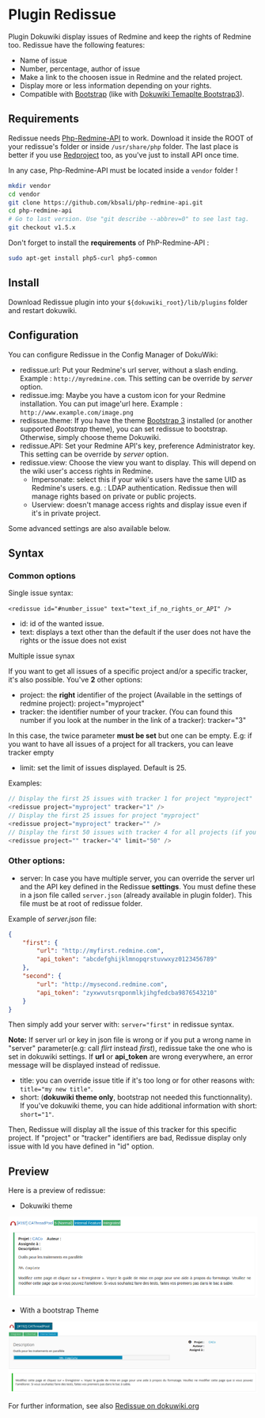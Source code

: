 # Plugin Redissue

Plugin Dokuwiki display issues of Redmine and keep the rights of Redmine too. Redissue have the following features:

* Name of issue
* Number, percentage, author of issue
* Make a link to the choosen issue in Redmine and the related project.
* Display more or less information depending on your rights.
* Compatible with [Bootstrap](http://getbootstrap.com/) (like with [Dokuwiki Temaplte Bootstrap3](https://github.com/LotarProject/dokuwiki-template-bootstrap3/)).

## Requirements

Redissue needs [Php-Redmine-API](https://github.com/kbsali/php-redmine-api) to work. Download it inside the ROOT of your redissue's folder or inside ``/usr/share/php`` folder. The last place is better if you use [Redproject](https://www.dokuwiki.org/plugin:redissue) too, as you've just to install API once time.

In any case, Php-Redmine-API must be located inside a `vendor` folder !

```bash
mkdir vendor
cd vendor
git clone https://github.com/kbsali/php-redmine-api.git
cd php-redmine-api
# Go to last version. Use "git describe --abbrev=0" to see last tag.
git checkout v1.5.x
```

Don't forget to install the **requirements** of PhP-Redmine-API :

```bash
sudo apt-get install php5-curl php5-common
```

## Install

Download Redissue plugin into your ``${dokuwiki_root}/lib/plugins`` folder and restart dokuwiki.

## Configuration

You can configure Redissue in the Config Manager of DokuWiki:

* redissue.url: Put your Redmine's url server, without a slash ending. Example : ``http://myredmine.com``. This setting can be override by _server_ option.
* redissue.img: Maybe you have a custom icon for your Redmine installation. You can put image'url here. Example : ``http://www.example.com/image.png``
* redissue.theme: If you have the theme [Bootstrap 3](https://www.dokuwiki.org/template:bootstrap3) installed (or another supported _Bootstrap_ theme), you can set redissue to bootstrap. Otherwise, simply choose theme Dokuwiki.
* redissue.API: Set your Redmine API's key, preference Administrator key. This setting can be override by _server_ option.
* redissue.view: Choose the view you want to display. This will depend on the wiki user's access rights in Redmine.
  * Impersonate: select this if your wiki's users have the same UID as Redmine's users. e.g. : LDAP authentication. Redissue then will manage rights based on private or public projects.
  * Userview: doesn't manage access rights and display issue even if it's in private project.

Some advanced settings are also available below.

## Syntax

### Common options

Single issue syntax:

`<redissue id="#number_issue" text="text_if_no_rights_or_API" /> `

* id: id of the wanted issue.
* text: displays a text other than the default if the user does not have the rights or the issue does not exist

Multiple issue synax

If you want to get all issues of a specific project and/or a specific tracker, it's also possible. You've **2** other options:

* project: the **right** identifier of the project (Available in the settings of redmine project): project="myproject"
* tracker: the identifier number of your tracker. (You can found this number if you look at the number in the link of a tracker): tracker="3"

In this case, the twice parameter **must be set** but one can be empty. E.g: if you want to have all issues of a project for all trackers, you can leave tracker empty

* limit: set the limit of issues displayed. Default is 25.

Examples:

```php
// Display the first 25 issues with tracker 1 for project "myproject"
<redissue project="myproject" tracker="1" />
// Display the first 25 issues for project "myproject"
<redissue project="myproject" tracker="" />
// Display the first 50 issues with tracker 4 for all projects (if you have rights)
<redissue project="" tracker="4" limit="50" />
```

### Other options:

* server: In case you have multiple server, you can override the server url and the API key defined in the Redissue **settings**. You must define these in a json file called `server.json` (already available in plugin folder). This file must be at root of redissue folder.

Example of _server.json_ file:

```json
{
    "first": {
        "url": "http://myfirst.redmine.com",
        "api_token": "abcdefghijklmnopqrstuvwxyz0123456789"
    },
    "second": {
        "url": "http://mysecond.redmine.com",
        "api_token": "zyxwvutsrqponmlkjihgfedcba9876543210"
    }
}
```

Then simply add your server with: `server="first"` in redissue syntax.

**Note:** If server url or key in json file is wrong or if you put a wrong name in "server" parameter(e.g: call _flirt_ instead _first_), redissue take the one who is set in dokuwiki settings. If **url** or **api_token** are wrong everywhere, an error message will be displayed instead of redissue.

* title: you can override issue title if it's too long or for other reasons with: `title="my new title"`.
* short: (**dokuwiki theme only**, bootstrap not needed this functionnality). If you've dokuwiki theme, you can hide additional information with short: `short="1"`.

Then, Redissue will display all the issue of this tracker for this specific project. If "project" or "tracker" identifiers are bad, Redissue display only issue with Id you have defined in "id" option.

## Preview

Here is a preview of redissue:

* Dokuwiki theme

![Dokuwiki Theme](images/redissue_dokuwiki.png)

* With a bootstrap Theme

![Bootstrap Theme](images/redissue_bootstrap.png)

For further information, see also [Redissue on dokuwiki.org](https://www.dokuwiki.org/plugin:redissue)
